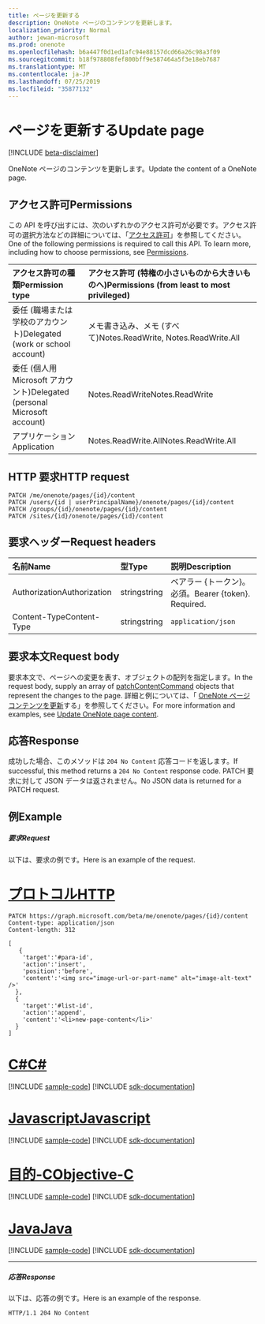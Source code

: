 ```yaml
---
title: ページを更新する
description: OneNote ページのコンテンツを更新します。
localization_priority: Normal
author: jewan-microsoft
ms.prod: onenote
ms.openlocfilehash: b6a447f0d1ed1afc94e88157dcd66a26c98a3f09
ms.sourcegitcommit: b18f978808fef800bff9e587464a5f3e18eb7687
ms.translationtype: MT
ms.contentlocale: ja-JP
ms.lasthandoff: 07/25/2019
ms.locfileid: "35877132"
---
```

# <a name="update-page"></a><span data-ttu-id="7f9a7-103">ページを更新する</span><span class="sxs-lookup"><span data-stu-id="7f9a7-103">Update page</span></span>

[!INCLUDE [beta-disclaimer](../../includes/beta-disclaimer.md)]

<span data-ttu-id="7f9a7-104">OneNote ページのコンテンツを更新します。</span><span class="sxs-lookup"><span data-stu-id="7f9a7-104">Update the content of a OneNote page.</span></span>
## <a name="permissions"></a><span data-ttu-id="7f9a7-105">アクセス許可</span><span class="sxs-lookup"><span data-stu-id="7f9a7-105">Permissions</span></span>
<span data-ttu-id="7f9a7-p101">この API を呼び出すには、次のいずれかのアクセス許可が必要です。アクセス許可の選択方法などの詳細については、「[アクセス許可](/graph/permissions-reference)」を参照してください。</span><span class="sxs-lookup"><span data-stu-id="7f9a7-p101">One of the following permissions is required to call this API. To learn more, including how to choose permissions, see [Permissions](/graph/permissions-reference).</span></span>

|<span data-ttu-id="7f9a7-108">アクセス許可の種類</span><span class="sxs-lookup"><span data-stu-id="7f9a7-108">Permission type</span></span>      | <span data-ttu-id="7f9a7-109">アクセス許可 (特権の小さいものから大きいものへ)</span><span class="sxs-lookup"><span data-stu-id="7f9a7-109">Permissions (from least to most privileged)</span></span>              |
|:--------------------|:---------------------------------------------------------|
|<span data-ttu-id="7f9a7-110">委任 (職場または学校のアカウント)</span><span class="sxs-lookup"><span data-stu-id="7f9a7-110">Delegated (work or school account)</span></span> | <span data-ttu-id="7f9a7-111">メモ書き込み、メモ (すべて)</span><span class="sxs-lookup"><span data-stu-id="7f9a7-111">Notes.ReadWrite, Notes.ReadWrite.All</span></span>    |
|<span data-ttu-id="7f9a7-112">委任 (個人用 Microsoft アカウント)</span><span class="sxs-lookup"><span data-stu-id="7f9a7-112">Delegated (personal Microsoft account)</span></span> | <span data-ttu-id="7f9a7-113">Notes.ReadWrite</span><span class="sxs-lookup"><span data-stu-id="7f9a7-113">Notes.ReadWrite</span></span>    |
|<span data-ttu-id="7f9a7-114">アプリケーション</span><span class="sxs-lookup"><span data-stu-id="7f9a7-114">Application</span></span> | <span data-ttu-id="7f9a7-115">Notes.ReadWrite.All</span><span class="sxs-lookup"><span data-stu-id="7f9a7-115">Notes.ReadWrite.All</span></span> |

## <a name="http-request"></a><span data-ttu-id="7f9a7-116">HTTP 要求</span><span class="sxs-lookup"><span data-stu-id="7f9a7-116">HTTP request</span></span>
<!-- { "blockType": "ignored" } -->
```http
PATCH /me/onenote/pages/{id}/content
PATCH /users/{id | userPrincipalName}/onenote/pages/{id}/content
PATCH /groups/{id}/onenote/pages/{id}/content
PATCH /sites/{id}/onenote/pages/{id}/content
```
## <a name="request-headers"></a><span data-ttu-id="7f9a7-117">要求ヘッダー</span><span class="sxs-lookup"><span data-stu-id="7f9a7-117">Request headers</span></span>
| <span data-ttu-id="7f9a7-118">名前</span><span class="sxs-lookup"><span data-stu-id="7f9a7-118">Name</span></span>       | <span data-ttu-id="7f9a7-119">型</span><span class="sxs-lookup"><span data-stu-id="7f9a7-119">Type</span></span> | <span data-ttu-id="7f9a7-120">説明</span><span class="sxs-lookup"><span data-stu-id="7f9a7-120">Description</span></span>|
|:-----------|:------|:----------|
| <span data-ttu-id="7f9a7-121">Authorization</span><span class="sxs-lookup"><span data-stu-id="7f9a7-121">Authorization</span></span>  | <span data-ttu-id="7f9a7-122">string</span><span class="sxs-lookup"><span data-stu-id="7f9a7-122">string</span></span>  | <span data-ttu-id="7f9a7-p102">ベアラー {トークン}。必須。</span><span class="sxs-lookup"><span data-stu-id="7f9a7-p102">Bearer {token}. Required.</span></span> |
| <span data-ttu-id="7f9a7-125">Content-Type</span><span class="sxs-lookup"><span data-stu-id="7f9a7-125">Content-Type</span></span> | <span data-ttu-id="7f9a7-126">string</span><span class="sxs-lookup"><span data-stu-id="7f9a7-126">string</span></span> | `application/json` |

## <a name="request-body"></a><span data-ttu-id="7f9a7-127">要求本文</span><span class="sxs-lookup"><span data-stu-id="7f9a7-127">Request body</span></span>
<span data-ttu-id="7f9a7-128">要求本文で、ページへの変更を[](../resources/patchcontentcommand.md)表す、オブジェクトの配列を指定します。</span><span class="sxs-lookup"><span data-stu-id="7f9a7-128">In the request body, supply an array of [patchContentCommand](../resources/patchcontentcommand.md) objects that represent the changes to the page.</span></span> <span data-ttu-id="7f9a7-129">詳細と例については、「 [OneNote ページコンテンツを更新](/graph/onenote-update-page)する」を参照してください。</span><span class="sxs-lookup"><span data-stu-id="7f9a7-129">For more information and examples, see [Update OneNote page content](/graph/onenote-update-page).</span></span>

## <a name="response"></a><span data-ttu-id="7f9a7-130">応答</span><span class="sxs-lookup"><span data-stu-id="7f9a7-130">Response</span></span>

<span data-ttu-id="7f9a7-131">成功した場合、このメソッドは `204 No Content` 応答コードを返します。</span><span class="sxs-lookup"><span data-stu-id="7f9a7-131">If successful, this method returns a `204 No Content` response code.</span></span>  <span data-ttu-id="7f9a7-132">PATCH 要求に対して JSON データは返されません。</span><span class="sxs-lookup"><span data-stu-id="7f9a7-132">No JSON data is returned for a PATCH request.</span></span>
## <a name="example"></a><span data-ttu-id="7f9a7-133">例</span><span class="sxs-lookup"><span data-stu-id="7f9a7-133">Example</span></span>
##### <a name="request"></a><span data-ttu-id="7f9a7-134">要求</span><span class="sxs-lookup"><span data-stu-id="7f9a7-134">Request</span></span>
<span data-ttu-id="7f9a7-135">以下は、要求の例です。</span><span class="sxs-lookup"><span data-stu-id="7f9a7-135">Here is an example of the request.</span></span>

# <a name="httptabhttp"></a>[<span data-ttu-id="7f9a7-136">プロトコル</span><span class="sxs-lookup"><span data-stu-id="7f9a7-136">HTTP</span></span>](#tab/http)
<!-- {
  "blockType": "request",
  "name": "update_page"
}-->
```http
PATCH https://graph.microsoft.com/beta/me/onenote/pages/{id}/content
Content-type: application/json
Content-length: 312

[
   {
    'target':'#para-id',
    'action':'insert',
    'position':'before',
    'content':'<img src="image-url-or-part-name" alt="image-alt-text" />'
  }, 
  {
    'target':'#list-id',
    'action':'append',
    'content':'<li>new-page-content</li>'
  }
]
```
# <a name="ctabcsharp"></a>[<span data-ttu-id="7f9a7-137">C#</span><span class="sxs-lookup"><span data-stu-id="7f9a7-137">C#</span></span>](#tab/csharp)
[!INCLUDE [sample-code](../includes/snippets/csharp/update-page-csharp-snippets.md)]
[!INCLUDE [sdk-documentation](../includes/snippets/snippets-sdk-documentation-link.md)]

# <a name="javascripttabjavascript"></a>[<span data-ttu-id="7f9a7-138">Javascript</span><span class="sxs-lookup"><span data-stu-id="7f9a7-138">Javascript</span></span>](#tab/javascript)
[!INCLUDE [sample-code](../includes/snippets/javascript/update-page-javascript-snippets.md)]
[!INCLUDE [sdk-documentation](../includes/snippets/snippets-sdk-documentation-link.md)]

# <a name="objective-ctabobjc"></a>[<span data-ttu-id="7f9a7-139">目的-C</span><span class="sxs-lookup"><span data-stu-id="7f9a7-139">Objective-C</span></span>](#tab/objc)
[!INCLUDE [sample-code](../includes/snippets/objc/update-page-objc-snippets.md)]
[!INCLUDE [sdk-documentation](../includes/snippets/snippets-sdk-documentation-link.md)]

# <a name="javatabjava"></a>[<span data-ttu-id="7f9a7-140">Java</span><span class="sxs-lookup"><span data-stu-id="7f9a7-140">Java</span></span>](#tab/java)
[!INCLUDE [sample-code](../includes/snippets/java/update-page-java-snippets.md)]
[!INCLUDE [sdk-documentation](../includes/snippets/snippets-sdk-documentation-link.md)]

---

##### <a name="response"></a><span data-ttu-id="7f9a7-141">応答</span><span class="sxs-lookup"><span data-stu-id="7f9a7-141">Response</span></span>
<span data-ttu-id="7f9a7-142">以下は、応答の例です。</span><span class="sxs-lookup"><span data-stu-id="7f9a7-142">Here is an example of the response.</span></span> 
<!-- {
  "blockType": "response",
  "truncated": true,
  "@odata.type": "microsoft.graph.onenotePage"
} -->
```http
HTTP/1.1 204 No Content
```

<!-- uuid: 8fcb5dbc-d5aa-4681-8e31-b001d5168d79
2015-10-25 14:57:30 UTC -->
<!--
{
  "type": "#page.annotation",
  "description": "Update page",
  "keywords": "",
  "section": "documentation",
  "tocPath": "",
  "suppressions": [
  ]
}
-->
